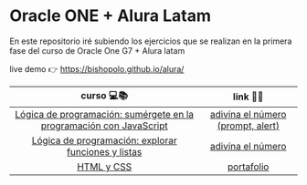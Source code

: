 # Oracle ONE + Alura Latam

En este repositorio iré subiendo los ejercicios que se realizan en la primera fase del curso de Oracle One G7 + Alura latam

live demo 👉 https://bishopolo.github.io/alura/

|                                                                              curso 💻📚                                                                               |                                  link 🔗🔗                                  |
| :-------------------------------------------------------------------------------------------------------------------------------------------------------------------: | :-------------------------------------------------------------------------: |
| [Lógica de programación: sumérgete en la programación con JavaScript](https://www.aluracursos.com/curso-online-logica-programacion-sumergete-programacion-javascript) | [adivina el número (prompt, alert)](./fase1/module1/guessNumber/index.html) |
|             [Lógica de programación: explorar funciones y listas](https://www.aluracursos.com/curso-online-logica-programacion-explorar-funciones-listas)             |         [adivina el número](./fase1/module2/guessNumber/index.html)         |
|                                     [HTML y CSS](https://app.aluracursos.com/course/html-css-desarrollo-estructura-archivos-tags)                                     |             [portafolio](./fase1/module3/portafolio/index.html)             |
